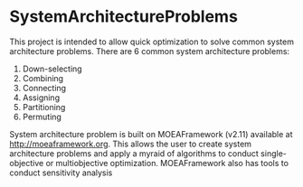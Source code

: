 # SystemArchitectureProblems

This project is intended to allow quick optimization to solve common system architecture problems. There are 6 common system architecture problems: 
1) Down-selecting 
2) Combining 
3) Connecting 
4) Assigning 
5) Partitioning 
6) Permuting

System architecture problem is built on MOEAFramework (v2.11) available at http://moeaframework.org. This allows the user to create system architecture problems and apply a myraid of algorithms to conduct single-objective or multiobjective optimization. MOEAFramework also has tools to conduct sensitivity analysis
